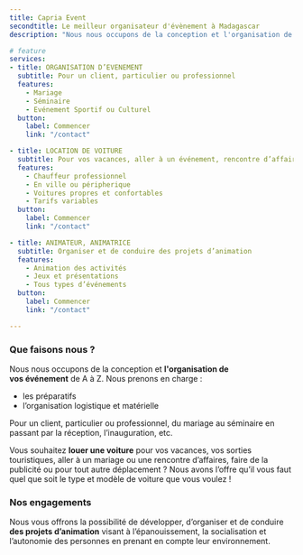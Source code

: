 ```yaml
---
title: Capria Event
secondtitle: Le meilleur organisateur d'évènement à Madagascar
description: "Nous nous occupons de la conception et l'organisation de vos événement, de location de voiture et aussi de préstation d'animateur, animatrice."

# feature
services:
- title: ORGANISATION D’EVENEMENT
  subtitle: Pour un client, particulier ou professionnel
  features:
    - Mariage
    - Séminaire
    - Evénement Sportif ou Culturel
  button:
    label: Commencer
    link: "/contact"

- title: LOCATION DE VOITURE
  subtitle: Pour vos vacances, aller à un événement, rencontre d’affaires
  features:
    - Chauffeur professionnel
    - En ville ou péripherique
    - Voitures propres et confortables 
    - Tarifs variables
  button:
    label: Commencer
    link: "/contact"

- title: ANIMATEUR, ANIMATRICE
  subtitle: Organiser et de conduire des projets d’animation
  features:
    - Animation des activités
    - Jeux et présentations
    - Tous types d’événements
  button:
    label: Commencer
    link: "/contact"

---
```

### Que faisons nous ?
Nous nous occupons de la conception et **l'organisation de vos événement** de A à Z. Nous prenons en charge :
- les préparatifs
- l’organisation logistique et matérielle

Pour un client, particulier ou professionnel, du mariage au séminaire en passant par la réception, l’inauguration, etc.

Vous souhaitez **louer une voiture** pour vos vacances, vos sorties touristiques, aller à un mariage ou une rencontre d’affaires, faire de la publicité ou pour tout autre déplacement ?
Nous avons l’offre qu’il vous faut quel que soit le type et modèle de voiture que vous voulez !

### Nos engagements
Nous vous offrons la possibilité de développer, d’organiser et de conduire **des projets d’animation** visant à l’épanouissement, la socialisation et l’autonomie des personnes en prenant en compte leur environnement.